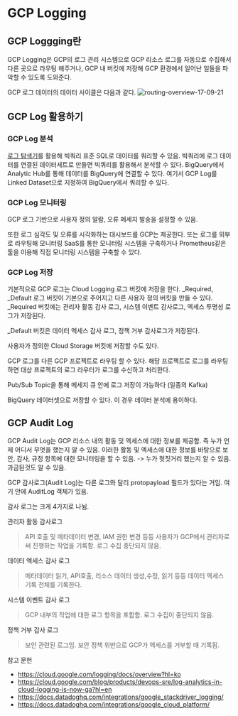 # GCP Logging

## GCP Loggging란

GCP Logging은 GCP의 로그 관리 시스템으로 GCP 리소스 로그를 자동으로 수집해서 다른 곳으로 라우팅 해주거나, GCP 내 버킷에 저장해 GCP 환경에서 일어난 일들을 파악할 수 있도록 도와준다.

GCP 로그 데이터의 데이터 사이클은 다음과 같다.
![routing-overview-17-09-21](https://github.com/namsick96/GCP-k8s-study/assets/61309514/4057b75a-5067-4d88-b095-8e594f736505)

## GCP Log 활용하기

### GCP Log 분석
[로그 탐색기](https://cloud.google.com/logging/docs/view/logs-explorer-interface?hl=ko)를 활용해 빅쿼리 표준 SQL로 데이터를 쿼리할 수 있음.
빅쿼리에 로그 데이터를 연결된 데이터세트로 만들면 빅쿼리를 활용해서 분석할 수 있다. BigQuery에서 Analytic Hub를 통해 데이터를 BigQuery에 연결할 수 있다. 여기서 GCP Log를 Linked Dataset으로 지정하여 BigQuery에서 쿼리할 수 있다.

### GCP Log 모니터링 
GCP 로그 기반으로 사용자 정의 알람, 오류 메세지 발송을 설정할 수 있음.

또한 로그 심각도 및 오류를 시각화하는 대시보드를 GCP는 제공한다. 또는 로그를 외부로 라우팅해 모니터링 SaaS를 통한 모니터링 시스템을 구축하거나 Prometheus같은 툴을 이용해 직접 모니터링 시스템을 구축할 수 있다.



### GCP Log 저장
기본적으로 GCP 로그는 Cloud Logging 로그 버킷에 저장을 한다. _Required, _Default 로그 버킷이 기본으로 주어지고 다른 사용자 정의 버킷을 만들 수 있다. _Required 버킷에는 관리자 활동 감사 로그, 시스템 이벤트 감사로그, 엑세스 투명성 로그가 저장된다.

_Default 버킷은 데이터 엑세스 감사 로그, 정책 거부 감사로그가 저장된다.

사용자가 정의한 Cloud Storage 버킷에 저장할 수도 있다.

GCP 로그를 다른 GCP 프로젝트로 라우팅 할 수 있다. 해당 프로젝트로 로그를 라우팅 하면 대상 프로젝트의 로그 라우터가 로그를 수신하고 처리한다.

Pub/Sub Topic을 통해 메세지 큐 안에 로그 저장이 가능하다 (일종의 Kafka)

BigQuery 데이터셋으로 저장할 수 있다. 이 경우 데이터 분석에 용이하다.

## GCP Audit Log
GCP Audit Log는 GCP 리소스 내의 활동 및 엑세스에 대한 정보를 제공함. 즉 누가 언제 어디서 무엇을 했는지 알 수 있음. 이러한 활동 및 엑세스에 대한 정보를 바탕으로 보안, 감사, 규정 항목에 대한 모니터링을 할 수 있음. -> 누가 헛짓거리 했는지 알 수 있음. 과금된것도 알 수 있음.

GCP 감사로그(Audit Log)는 다른 로그와 달리 protopayload 필드가 있다는 거임. 여기 안에 AuditLog 객체가 있음.

감사 로그는 크게 4가지로 나뉨.

관리자 활동 감사로그
> API 호출 및 메타데이터 변경, IAM 권한 변경 등등 사용자가 GCP에서 관리자로써 진행하는 작업을 기록함. 로그 수집 중단되지 않음.

데이터 엑세스 감사 로그
> 메타데이터 읽기, API호출, 리소스 데이터 생성,수정, 읽기 등등 데이터 엑세스 기록 전체를 기록한다.

시스템 이벤트 감사 로그
> GCP 내부의 작업에 대한 로그 항목을 포함함. 로그 수집이 중단되지 않음.

정책 거부 감사 로그
> 보안 관련된 로그임. 보안 정책 위반으로 GCP가 엑세스를 거부할 때 기록됨.

참고 문헌

- https://cloud.google.com/logging/docs/overview?hl=ko
- https://cloud.google.com/blog/products/devops-sre/log-analytics-in-cloud-logging-is-now-ga?hl=en
- https://docs.datadoghq.com/integrations/google_stackdriver_logging/
- https://docs.datadoghq.com/integrations/google_cloud_platform/